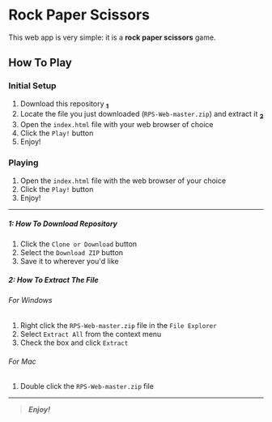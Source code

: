 [//]: # (Start README.md file)

Rock Paper Scissors
===================

This web app is very simple: it is a **rock paper scissors** game.

How To Play
-----------

### Initial Setup

1. Download this repository **[<sub>1</sub>](#1-how-to-download-repository)**
2. Locate the file you just downloaded (`RPS-Web-master.zip`) and extract it **[<sub>2</sub>](#2-how-to-extract-the-file)**
3. Open the `index.html` file with your web browser of choice
4. Click the `Play!` button
5. Enjoy!

### Playing

1. Open the `index.html` file with the web browser of your choice
2. Click the `Play!` button
3. Enjoy!

________

##### 1: How To Download Repository

1. Click the `Clone or Download` button
2. Select the `Download ZIP` button
3. Save it to wherever you'd like

##### 2: How To Extract The File

###### For Windows

1. Right click the `RPS-Web-master.zip` file in the `File Explorer`
2. Select `Extract All` from the context menu
3. Check the box and click `Extract`

###### For Mac

1. Double click the `RPS-Web-master.zip` file

________

<!--
# Command Line

1. `tsc -w` = watch typescript, include no comments
2. `tsc -init` = creates config file
3. `scss --watch assets/stylesheets/sass:assets/stylesheets/css` = watch sass
4. `tsfmt -r --baseDir assets/scripts/ts` = format typescript replace/reformat
________
-->

> **_Enjoy!_**

[//]: # "End README.md file"
